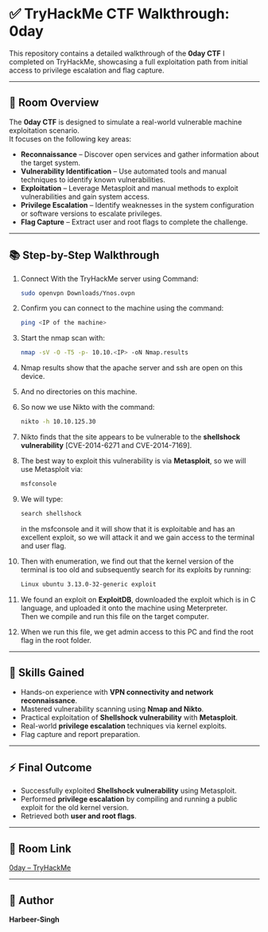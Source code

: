 # ✅ TryHackMe CTF Walkthrough: 0day

This repository contains a detailed walkthrough of the **0day CTF** I completed on TryHackMe, showcasing a full exploitation path from initial access to privilege escalation and flag capture.

---

## 🎯 Room Overview

The **0day CTF** is designed to simulate a real-world vulnerable machine exploitation scenario.  
It focuses on the following key areas:

- **Reconnaissance** – Discover open services and gather information about the target system.  
- **Vulnerability Identification** – Use automated tools and manual techniques to identify known vulnerabilities.  
- **Exploitation** – Leverage Metasploit and manual methods to exploit vulnerabilities and gain system access.  
- **Privilege Escalation** – Identify weaknesses in the system configuration or software versions to escalate privileges.  
- **Flag Capture** – Extract user and root flags to complete the challenge.

---

## 📚 Step-by-Step Walkthrough

1. Connect With the TryHackMe server using Command:  
   ```bash
   sudo openvpn Downloads/Ynos.ovpn
   ```

2. Confirm you can connect to the machine using the command:  
   ```bash
   ping <IP of the machine>
   ```

3. Start the nmap scan with:  
   ```bash
   nmap -sV -O -T5 -p- 10.10.<IP> -oN Nmap.results
   ```

4. Nmap results show that the apache server and ssh are open on this device.

5. And no directories on this machine.

6. So now we use Nikto with the command:  
   ```bash
   nikto -h 10.10.125.30
   ```

7. Nikto finds that the site appears to be vulnerable to the **shellshock vulnerability** [CVE-2014-6271 and CVE-2014-7169].

8. The best way to exploit this vulnerability is via **Metasploit**, so we will use Metasploit via:  
   ```bash
   msfconsole
   ```

9. We will type:  
   ```bash
   search shellshock
   ```  
   in the msfconsole and it will show that it is exploitable and has an excellent exploit, so we will attack it and we gain access to the terminal and user flag.

10. Then with enumeration, we find out that the kernel version of the terminal is too old and subsequently search for its exploits by running:  
    ```bash
    Linux ubuntu 3.13.0-32-generic exploit
    ```

11. We found an exploit on **ExploitDB**, downloaded the exploit which is in C language, and uploaded it onto the machine using Meterpreter.  
    Then we compile and run this file on the target computer.

12. When we run this file, we get admin access to this PC and find the root flag in the root folder.

---

## 🎯 Skills Gained

- Hands-on experience with **VPN connectivity and network reconnaissance**.  
- Mastered vulnerability scanning using **Nmap and Nikto**.  
- Practical exploitation of **Shellshock vulnerability** with **Metasploit**.  
- Real-world **privilege escalation** techniques via kernel exploits.  
- Flag capture and report preparation.

---

## ⚡ Final Outcome

- Successfully exploited **Shellshock vulnerability** using Metasploit.  
- Performed **privilege escalation** by compiling and running a public exploit for the old kernel version.  
- Retrieved both **user and root flags**.

---

## 🔗 Room Link

[0day – TryHackMe](https://tryhackme.com/room/0day)

---

## 👤 Author

**Harbeer-Singh**

